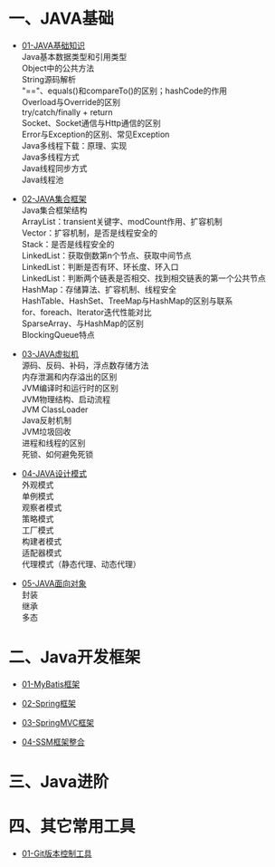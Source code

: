 # 一、JAVA基础
* [01-JAVA基础知识](https://github.com/ITGungnir/ForInterview/blob/master/part2%20-%20java/01-JAVA%E5%9F%BA%E7%A1%80%E7%9F%A5%E8%AF%86.md)<br/>
Java基本数据类型和引用类型<br/>
Object中的公共方法<br/>
String源码解析<br/>
"=="、equals()和compareTo()的区别；hashCode的作用<br/>
Overload与Override的区别<br/>
try/catch/finally + return<br/>
Socket、Socket通信与Http通信的区别<br/>
Error与Exception的区别、常见Exception<br/>
Java多线程下载：原理、实现<br/>
Java多线程方式<br/>
Java线程同步方式<br/>
Java线程池

* [02-JAVA集合框架](https://github.com/ITGungnir/ForInterview/blob/master/part2%20-%20java/02-JAVA%E9%9B%86%E5%90%88%E6%A1%86%E6%9E%B6.md)<br/>
Java集合框架结构<br/>
ArrayList：transient关键字、modCount作用、扩容机制<br/>
Vector：扩容机制，是否是线程安全的<br/>
Stack：是否是线程安全的<br/>
LinkedList：获取倒数第n个节点、获取中间节点<br/>
LinkedList：判断是否有环、环长度、环入口<br/>
LinkedList：判断两个链表是否相交、找到相交链表的第一个公共节点<br/>
HashMap：存储算法、扩容机制、线程安全<br/>
HashTable、HashSet、TreeMap与HashMap的区别与联系<br/>
for、foreach、Iterator迭代性能对比<br/>
SparseArray、与HashMap的区别<br/>
BlockingQueue特点

* [03-JAVA虚拟机](https://github.com/ITGungnir/ForInterview/blob/master/part2%20-%20java/03-JAVA%E8%99%9A%E6%8B%9F%E6%9C%BA.md)<br/>
源码、反码、补码，浮点数存储方法<br/>
内存泄漏和内存溢出的区别<br/>
JVM编译时和运行时的区别<br/>
JVM物理结构、启动流程<br/>
JVM ClassLoader<br/>
Java反射机制<br/>
JVM垃圾回收<br/>
进程和线程的区别<br/>
死锁、如何避免死锁

* [04-JAVA设计模式](https://github.com/ITGungnir/ForInterview/blob/master/part2%20-%20java/04-JAVA%E8%AE%BE%E8%AE%A1%E6%A8%A1%E5%BC%8F.md)<br/>
外观模式<br/>
单例模式<br/>
观察者模式<br/>
策略模式<br/>
工厂模式<br/>
构建者模式<br/>
适配器模式<br/>
代理模式（静态代理、动态代理）<br/>

* [05-JAVA面向对象](https://github.com/ITGungnir/ForInterview/blob/master/part2%20-%20java/05-JAVA%E9%9D%A2%E5%90%91%E5%AF%B9%E8%B1%A1.md)<br/>
封装<br/>
继承<br/>
多态

# 二、Java开发框架
* [01-MyBatis框架]()

* [02-Spring框架]()

* [03-SpringMVC框架]()

* [04-SSM框架整合]()

# 三、Java进阶

# 四、其它常用工具
* [01-Git版本控制工具]()